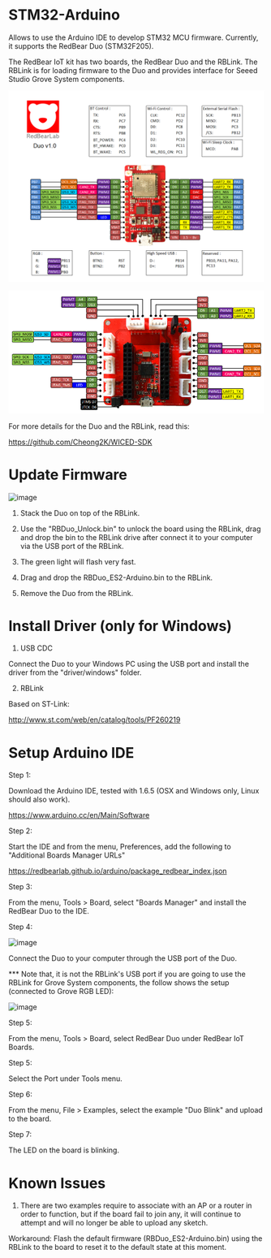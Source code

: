 
# STM32-Arduino

Allows to use the Arduino IDE to develop STM32 MCU firmware. Currently, it supports the RedBear Duo (STM32F205).

The RedBear IoT kit has two boards, the RedBear Duo and the RBLink. The RBLink is for loading firmware to the Duo and provides interface for Seeed Studio Grove System components.

![image](images/RBDuo.png)

![image](images/RBLink.png)

For more details for the Duo and the RBLink, read this:

https://github.com/Cheong2K/WICED-SDK

# Update Firmware

![image](images/mode_rblink.png)

1. Stack the Duo on top of the RBLink.

2. Use the "RBDuo_Unlock.bin" to unlock the board using the RBLink, drag and drop the bin to the RBLink drive after connect it to your computer via the USB port of the RBLink.

3. The green light will flash very fast.

4. Drag and drop the RBDuo_ES2-Arduino.bin to the RBLink.

5. Remove the Duo from the RBLink.
 
# Install Driver (only for Windows)

1. USB CDC

 Connect the Duo to your Windows PC using the USB port and install the driver from the "driver/windows" folder.

2. RBLink

Based on ST-Link:

 http://www.st.com/web/en/catalog/tools/PF260219

# Setup Arduino IDE

Step 1:

Download the Arduino IDE, tested with 1.6.5 (OSX and Windows only, Linux should also work).

https://www.arduino.cc/en/Main/Software

Step 2:

Start the IDE and from the menu, Preferences, add the following to "Additional Boards Manager URLs"

https://redbearlab.github.io/arduino/package_redbear_index.json

Step 3:

From the menu, Tools > Board, select "Boards Manager" and install the RedBear Duo to the IDE.

Step 4:

![image](images/mode_standalone.png)

Connect the Duo to your computer through the USB port of the Duo.

*** Note that, it is not the RBLink's USB port if you are going to use the RBLink for Grove System components, the follow shows the setup (connected to Grove RGB LED):

![image](images/mode_grove.png)

Step 5:

From the menu, Tools > Board, select RedBear Duo under RedBear IoT Boards.

Step 5:

Select the Port under Tools menu.

Step 6:

From the menu, File > Examples, select the example "Duo Blink" and upload to the board.

Step 7:

The LED on the board is blinking.

# Known Issues

1. There are two examples require to associate with an AP or a router in order to function, but if the board fail to join any, it will continue to attempt and will no longer be able to upload any sketch.

Workaround: Flash the default firmware (RBDuo_ES2-Arduino.bin) using the RBLink to the board to reset it to the default state at this moment.

